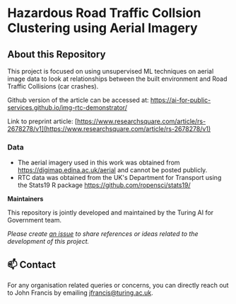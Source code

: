 # Hazardous Road Traffic Collsion Clustering using Aerial Imagery


## About this Repository

This project is focused on using unsupervised ML techniques on aerial image data to look at relationships between the built environment and Road Traffic Collisions (car crashes).

Github version of the article can be accessed at: https://ai-for-public-services.github.io/img-rtc-demonstrator/

Link to preprint article: [https://www.researchsquare.com/article/rs-2678278/v1](https://www.researchsquare.com/article/rs-2678278/v1)

### Data
- The aerial imagery used in this work was obtained from https://digimap.edina.ac.uk/aerial and cannot be posted publicly.
- RTC data was obtained from the UK's Department for Transport using the Stats19 R package https://github.com/ropensci/stats19/

**Maintainers**

This repository is jointly developed and maintained by the Turing AI for Government team.

*Please create [an issue](../../issues) to share references or ideas related to the development of this project.*

📫 Contact
---

For any organisation related queries or concerns, you can directly reach out to John Francis by emailing [jfrancis@turing.ac.uk](mailto:jfrancis@turing.ac.uk).

